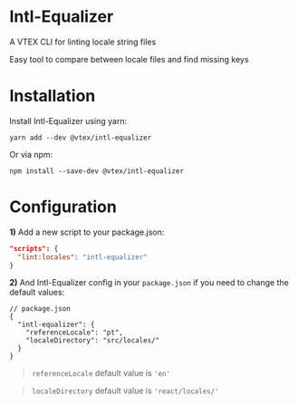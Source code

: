 # Intl-Equalizer

A VTEX CLI for linting locale string files

Easy tool to compare between locale files and find missing keys

# Installation

Install Intl-Equalizer using yarn:

`yarn add --dev @vtex/intl-equalizer`

Or via npm:

`npm install --save-dev @vtex/intl-equalizer`

# Configuration

**1)** Add a new script to your package.json:

```json
"scripts": {
  "lint:locales": "intl-equalizer"
}
```

**2)** And Intl-Equalizer config in your `package.json` if you need to change the default values:

```
// package.json
{
  "intl-equalizer": {
    "referenceLocale": "pt",
    "localeDirectory": "src/locales/"
  }
}
```

> `referenceLocale` default value is `'en'`

> `localeDirectory` default value is `'react/locales/'`
